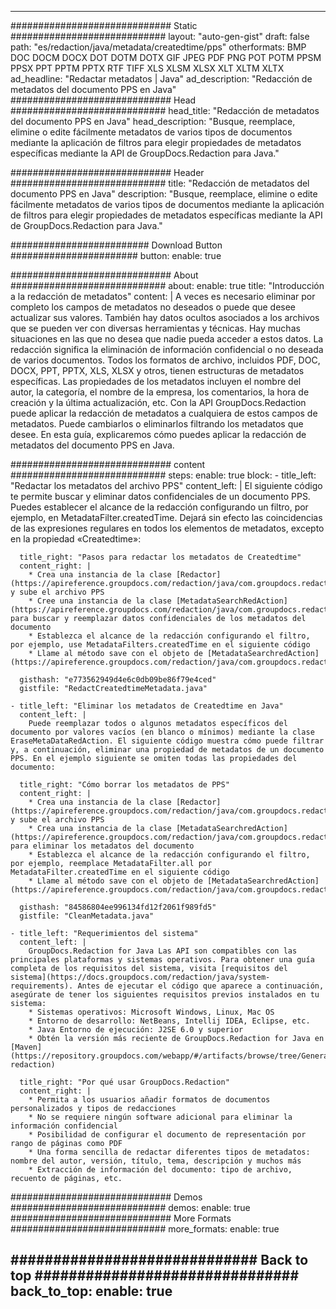 
---
############################# Static ############################
layout: "auto-gen-gist" 
draft: false
path: "es/redaction/java/metadata/createdtime/pps"
otherformats: BMP DOC DOCM DOCX DOT DOTM DOTX GIF JPEG PDF PNG POT POTM PPSM PPSX PPT PPTM PPTX RTF TIFF XLS XLSM XLSX XLT XLTM XLTX  
ad_headline: "Redactar metadatos | Java"
ad_description: "Redacción de metadatos del documento PPS en Java"
############################# Head ############################
head_title: "Redacción de metadatos del documento PPS en Java"
head_description: "Busque, reemplace, elimine o edite fácilmente metadatos de varios tipos de documentos mediante la aplicación de filtros para elegir propiedades de metadatos específicas mediante la API de GroupDocs.Redaction para Java."

############################# Header ############################
title: "Redacción de metadatos del documento PPS en Java"
description: "Busque, reemplace, elimine o edite fácilmente metadatos de varios tipos de documentos mediante la aplicación de filtros para elegir propiedades de metadatos específicas mediante la API de GroupDocs.Redaction para Java."

######################### Download Button #######################
button:
    enable: true

############################# About ############################
about:
    enable: true
    title: "Introducción a la redacción de metadatos"
    content: |
        A veces es necesario eliminar por completo los campos de metadatos no deseados o puede que desee actualizar sus valores. También hay datos ocultos asociados a los archivos que se pueden ver con diversas herramientas y técnicas. Hay muchas situaciones en las que no desea que nadie pueda acceder a estos datos. La redacción significa la eliminación de información confidencial o no deseada de varios documentos. Todos los formatos de archivo, incluidos PDF, DOC, DOCX, PPT, PPTX, XLS, XLSX y otros, tienen estructuras de metadatos específicas. Las propiedades de los metadatos incluyen el nombre del autor, la categoría, el nombre de la empresa, los comentarios, la hora de creación y la última actualización, etc. Con la API GroupDocs.Redaction puede aplicar la redacción de metadatos a cualquiera de estos campos de metadatos. Puede cambiarlos o eliminarlos filtrando los metadatos que desee. En esta guía, explicaremos cómo puedes aplicar la redacción de metadatos del documento PPS en Java.

############################# content ############################
steps:
    enable: true
    block:
    - title_left: "Redactar los metadatos del archivo PPS"
      content_left: |
        El siguiente código te permite buscar y eliminar datos confidenciales de un documento PPS. Puedes establecer el alcance de la redacción configurando un filtro, por ejemplo, en MetadataFilter.createdTime. Dejará sin efecto las coincidencias de las expresiones regulares en todos los elementos de metadatos, excepto en la propiedad «Createdtime»: 

      title_right: "Pasos para redactar los metadatos de Createdtime"
      content_right: |
        * Crea una instancia de la clase [Redactor](https://apireference.groupdocs.com/redaction/java/com.groupdocs.redaction/Redactor) y sube el archivo PPS
        * Cree una instancia de la clase [MetadataSearchRedAction](https://apireference.groupdocs.com/redaction/java/com.groupdocs.redaction.redactions/MetadataSearchRedaction) para buscar y reemplazar datos confidenciales de los metadatos del documento
        * Establezca el alcance de la redacción configurando el filtro, por ejemplo, use MetadataFilters.createdTime en el siguiente código
        * Llame al método save con el objeto de [MetadataSearchredAction](https://apireference.groupdocs.com/redaction/java/com.groupdocs.redaction.redactions/MetadataSearchRedaction) 

      gisthash: "e773562949d4e6c0db09be86f79e4ced"
      gistfile: "RedactCreatedtimeMetadata.java"
      
    - title_left: "Eliminar los metadatos de Createdtime en Java"
      content_left: |
        Puede reemplazar todos o algunos metadatos específicos del documento por valores vacíos (en blanco o mínimos) mediante la clase EraseMetaDataRedAction. El siguiente código muestra cómo puede filtrar y, a continuación, eliminar una propiedad de metadatos de un documento PPS. En el ejemplo siguiente se omiten todas las propiedades del documento: 
        
      title_right: "Cómo borrar los metadatos de PPS"
      content_right: |
        * Crea una instancia de la clase [Redactor](https://apireference.groupdocs.com/redaction/java/com.groupdocs.redaction/Redactor) y sube el archivo PPS
        * Crea una instancia de la clase [MetadataSearchredAction](https://apireference.groupdocs.com/redaction/java/com.groupdocs.redaction.redactions/MetadataSearchRedaction) para eliminar los metadatos del documento
        * Establezca el alcance de la redacción configurando el filtro, por ejemplo, reemplace MetadataFilter.all por MetadataFilter.createdTime en el siguiente código
        * Llame al método save con el objeto de [MetadataSearchredAction](https://apireference.groupdocs.com/redaction/java/com.groupdocs.redaction.redactions/MetadataSearchRedaction) 
        
      gisthash: "84586804ee996134fd12f2061f989fd5"
      gistfile: "CleanMetadata.java"

    - title_left: "Requerimientos del sistema"
      content_left: |
        GroupDocs.Redaction for Java Las API son compatibles con las principales plataformas y sistemas operativos. Para obtener una guía completa de los requisitos del sistema, visita [requisitos del sistema](https://docs.groupdocs.com/redaction/java/system-requirements). Antes de ejecutar el código que aparece a continuación, asegúrate de tener los siguientes requisitos previos instalados en tu sistema:
        * Sistemas operativos: Microsoft Windows, Linux, Mac OS
        * Entorno de desarrollo: NetBeans, Intellij IDEA, Eclipse, etc.
        * Java Entorno de ejecución: J2SE 6.0 y superior
        * Obtén la versión más reciente de GroupDocs.Redaction for Java en [Maven](https://repository.groupdocs.com/webapp/#/artifacts/browse/tree/General/repo/com/groupdocs/groupdocs-redaction)
        
      title_right: "Por qué usar GroupDocs.Redaction"
      content_right: |
        * Permita a los usuarios añadir formatos de documentos personalizados y tipos de redacciones
        * No se requiere ningún software adicional para eliminar la información confidencial
        * Posibilidad de configurar el documento de representación por rango de páginas como PDF
        * Una forma sencilla de redactar diferentes tipos de metadatos: nombre del autor, versión, título, tema, descripción y muchos más
        * Extracción de información del documento: tipo de archivo, recuento de páginas, etc.
        

############################# Demos ############################
demos:
    enable: true
############################# More Formats ############################
more_formats:
    enable: true

############################# Back to top ###############################
back_to_top:
    enable: true
---